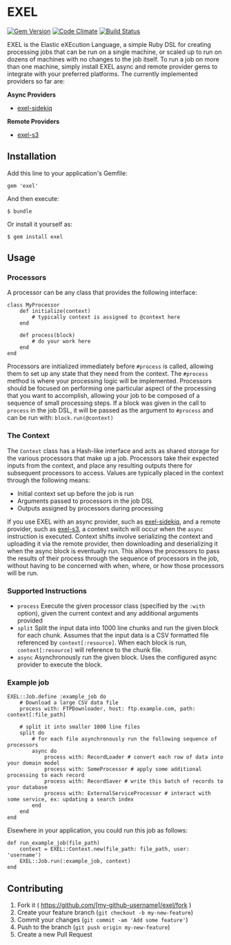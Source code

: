 # EXEL
[![Gem Version](https://badge.fury.io/rb/exel.svg)](https://badge.fury.io/rb/exel)
[![Code Climate](https://codeclimate.com/github/47colborne/exel/badges/gpa.svg)](https://codeclimate.com/github/47colborne/exel)
[![Build Status](https://snap-ci.com/47colborne/exel/branch/master/build_image)](https://snap-ci.com/47colborne/exel/branch/master)

EXEL is the Elastic eXEcution Language, a simple Ruby DSL for creating processing jobs that can be run on a single machine, or scaled up to run on dozens of machines with no changes to the job itself. To run a job on more than one machine, simply install EXEL async and remote provider gems to integrate with your preferred platforms. The currently implemented providers so far are:

**Async Providers**

* [exel-sidekiq](https://github.com/47colborne/exel-sidekiq)

**Remote Providers**

* [exel-s3](https://github.com/47colborne/exel-s3)

## Installation

Add this line to your application's Gemfile:

    gem 'exel'

And then execute:

    $ bundle

Or install it yourself as:

    $ gem install exel

## Usage

### Processors

A processor can be any class that provides the following interface:

    class MyProcessor
        def initialize(context)
            # typically context is assigned to @context here
        end
        
        def process(block)
            # do your work here
        end
    end

Processors are initialized immediately before ```#process``` is called, allowing them to set up any state that they need from the context. The ```#process``` method is where your processing logic will be implemented. Processors should be focused on performing one particular aspect of the processing that you want to accomplish, allowing your job to be composed of a sequence of small processing steps. If a block was given in the call to ```process``` in the job DSL, it will be passed as the argument to ```#process``` and can be run with: ```block.run(@context)```

### The Context

The ```Context``` class has a Hash-like interface and acts as shared storage for the various processors that make up a job. Processors take their expected inputs from the context, and place any resulting outputs there for subsequent processors to access. Values are typically placed in the context through the following means:

* Initial context set up before the job is run
* Arguments passed to processors in the job DSL
* Outputs assigned by processors during processing

If you use EXEL with an async provider, such as [exel-sidekiq](https://github.com/47colborne/exel-sidekiq), and a remote provider, such as [exel-s3](https://github.com/47colborne/exel-s3), a context switch will occur when the ```async``` instruction is executed. Context shifts involve serializing the context and uploading it via the remote provider, then downloading and deserializing it when the async block is eventually run. This allows the processors to pass the results of their process through the sequence of processors in the job, without having to be concerned with when, where, or how those processors will be run.

### Supported Instructions

* ```process``` Execute the given processor class (specified by the ```:with``` option), given the current context and any additional arguments provided
* ```split``` Split the input data into 1000 line chunks and run the given block for each chunk. Assumes that the input data is a CSV formatted file referenced by ```context[:resource]```. When each block is run, ```context[:resource]``` will reference to the chunk file.
* ```async``` Asynchronously run the given block. Uses the configured async provider to execute the block.

### Example job

    EXEL::Job.define :example_job do
        # Download a large CSV data file
        process with: FTPDownloader, host: ftp.example.com, path: context[:file_path]
        
        # split it into smaller 1000 line files
        split do
            # for each file asynchronously run the following sequence of processors
            async do  
                process with: RecordLoader # convert each row of data into your domain model
                process with: SomeProcessor # apply some additional processing to each record
                process with: RecordSaver # write this batch of records to your database
                process with: ExternalServiceProcessor # interact with some service, ex: updating a search index
            end
        end
    end

Elsewhere in your application, you could run this job as follows:

    def run_example_job(file_path)
        context = EXEL::Context.new(file_path: file_path, user: 'username')
        EXEL::Job.run(:example_job, context)
    end

## Contributing

1. Fork it ( https://github.com/[my-github-username]/exel/fork )
2. Create your feature branch (`git checkout -b my-new-feature`)
3. Commit your changes (`git commit -am 'Add some feature'`)
4. Push to the branch (`git push origin my-new-feature`)
5. Create a new Pull Request
